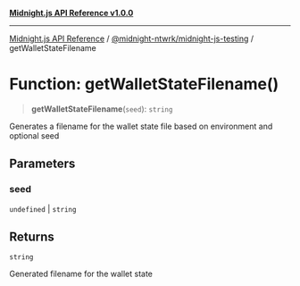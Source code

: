 [**Midnight.js API Reference v1.0.0**](../../../README.md)

***

[Midnight.js API Reference](../../../packages.md) / [@midnight-ntwrk/midnight-js-testing](../README.md) / getWalletStateFilename

# Function: getWalletStateFilename()

> **getWalletStateFilename**(`seed`): `string`

Generates a filename for the wallet state file based on environment and optional seed

## Parameters

### seed

`undefined` | `string`

## Returns

`string`

Generated filename for the wallet state
